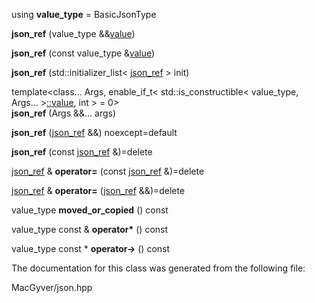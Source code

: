 <div id="classdetail_1_1json__ref">

</div>

<span id="classdetail_1_1json__ref"
label="classdetail_1_1json__ref"></span>

<div class="DoxyCompactItemize">

<span id="classdetail_1_1json__ref_ad547f2d92f71b8c6532031c7d75c61d4"
label="classdetail_1_1json__ref_ad547f2d92f71b8c6532031c7d75c61d4"></span>
using **value_type** = BasicJsonType

</div>

<div class="DoxyCompactItemize">

<span id="classdetail_1_1json__ref_a75203c86bb04e3e402bf2ac68c570292"
label="classdetail_1_1json__ref_a75203c86bb04e3e402bf2ac68c570292"></span>
**json_ref** (value_type
&&[value](#namespacedetail_a47b1bb0bbd3596589ed9187059c312efa2063c1608d6e0baf80249c42e2be5804))

<span id="classdetail_1_1json__ref_a74412b9ccfc62eb7503991dcf9702c8d"
label="classdetail_1_1json__ref_a74412b9ccfc62eb7503991dcf9702c8d"></span>
**json_ref** (const value_type
&[value](#namespacedetail_a47b1bb0bbd3596589ed9187059c312efa2063c1608d6e0baf80249c42e2be5804))

<span id="classdetail_1_1json__ref_a9b79cd7e60791a5ffafa7ea2a1a39057"
label="classdetail_1_1json__ref_a9b79cd7e60791a5ffafa7ea2a1a39057"></span>
**json_ref** (std::initializer_list$<$
[json_ref](#classdetail_1_1json__ref) $>$ init)

<span id="classdetail_1_1json__ref_aa95181b6f18d1c5fc624ff1b6253a189"
label="classdetail_1_1json__ref_aa95181b6f18d1c5fc624ff1b6253a189"></span>
template$<$class... Args, enable_if_t$<$ std::is_constructible$<$
value_type, Args...
$>$[::value](#namespacedetail_a47b1bb0bbd3596589ed9187059c312efa2063c1608d6e0baf80249c42e2be5804),
int $>$ = 0$>$   
**json_ref** (Args &&... args)

<span id="classdetail_1_1json__ref_a5ddfd0d79d70a37b98867f14000435c7"
label="classdetail_1_1json__ref_a5ddfd0d79d70a37b98867f14000435c7"></span>
**json_ref** ([json_ref](#classdetail_1_1json__ref) &&) noexcept=default

<span id="classdetail_1_1json__ref_a2f61ad441afb494e31378b11eae0dfb0"
label="classdetail_1_1json__ref_a2f61ad441afb494e31378b11eae0dfb0"></span>
**json_ref** (const [json_ref](#classdetail_1_1json__ref) &)=delete

<span id="classdetail_1_1json__ref_ae73600db354e0073858f2b2b10298908"
label="classdetail_1_1json__ref_ae73600db354e0073858f2b2b10298908"></span>
[json_ref](#classdetail_1_1json__ref) & **operator=** (const
[json_ref](#classdetail_1_1json__ref) &)=delete

<span id="classdetail_1_1json__ref_a667d02a68a829f346d120d94bbf5982e"
label="classdetail_1_1json__ref_a667d02a68a829f346d120d94bbf5982e"></span>
[json_ref](#classdetail_1_1json__ref) & **operator=**
([json_ref](#classdetail_1_1json__ref) &&)=delete

<span id="classdetail_1_1json__ref_ad37b535229db57173a6cd57aadba9662"
label="classdetail_1_1json__ref_ad37b535229db57173a6cd57aadba9662"></span>
value_type **moved_or_copied** () const

<span id="classdetail_1_1json__ref_a79ae1f17fef3676887f649b92c828125"
label="classdetail_1_1json__ref_a79ae1f17fef3676887f649b92c828125"></span>
value_type const & **operator$\ast$** () const

<span id="classdetail_1_1json__ref_a86b5e6b29c3f87f52498e5e07377e618"
label="classdetail_1_1json__ref_a86b5e6b29c3f87f52498e5e07377e618"></span>
value_type const $\ast$ **operator-$>$** () const

</div>

The documentation for this class was generated from the following file:

<div class="DoxyCompactItemize">

MacGyver/json.hpp

</div>
